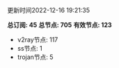更新时间2022-12-16 19:21:35

**总订阅: 45**
**总节点: 705**
**有效节点: 123**
- v2ray节点: 117
- ss节点: 1
- trojan节点: 5
